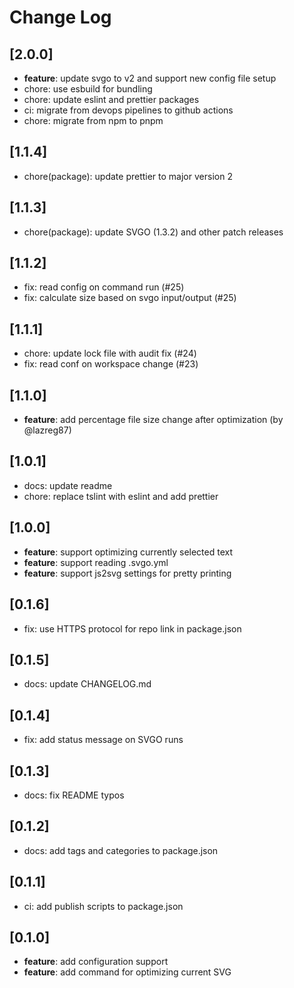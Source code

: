 # Change Log
## [2.0.0]

- **feature**: update svgo to v2 and support new config file setup
- chore: use esbuild for bundling
- chore: update eslint and prettier packages
- ci: migrate from devops pipelines to github actions
- chore: migrate from npm to pnpm

## [1.1.4]

- chore(package): update prettier to major version 2

## [1.1.3]

- chore(package): update SVGO (1.3.2) and other patch releases

## [1.1.2]

- fix: read config on command run (#25)
- fix: calculate size based on svgo input/output (#25)

## [1.1.1]

- chore: update lock file with audit fix (#24)
- fix: read conf on workspace change (#23)

## [1.1.0]

- **feature**: add percentage file size change after optimization (by @lazreg87)

## [1.0.1]

- docs: update readme
- chore: replace tslint with eslint and add prettier

## [1.0.0]

- **feature**: support optimizing currently selected text
- **feature**: support reading .svgo.yml
- **feature**: support js2svg settings for pretty printing

## [0.1.6]

- fix: use HTTPS protocol for repo link in package.json

## [0.1.5]

- docs: update CHANGELOG.md

## [0.1.4]

- fix: add status message on SVGO runs

## [0.1.3]

- docs: fix README typos

## [0.1.2]

- docs: add tags and categories to package.json

## [0.1.1]

- ci: add publish scripts to package.json

## [0.1.0]

- **feature**: add configuration support
- **feature**: add command for optimizing current SVG 